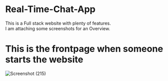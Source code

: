 # Real-Time-Chat-App
This is a Full stack website with plenty of features.  
I am attaching some screenshots for an Overview.  
# **This is the frontpage when someone starts the website**
![Screenshot (215)](https://github.com/Abhi24iitg/Real-Time-Chat/assets/115046232/5da4d97a-850f-423b-a656-f5ab4844971c)
